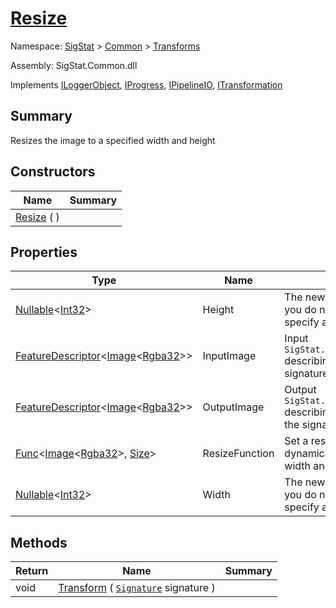 # [Resize](./Resize.md)

Namespace: [SigStat]() > [Common](./../README.md) > [Transforms](./README.md)

Assembly: SigStat.Common.dll

Implements [ILoggerObject](./../ILoggerObject.md), [IProgress](./../Helpers/IProgress.md), [IPipelineIO](./../Pipeline/IPipelineIO.md), [ITransformation](./../ITransformation.md)

## Summary
Resizes the image to a specified width and height

## Constructors

| Name | Summary | 
| --- | --- | 
| [Resize](./../../../ctor/Resize-100663716.md) (  ) |  | 


## Properties

| Type | Name | Summary | 
| --- | --- | --- | 
| [Nullable](https://docs.microsoft.com/en-us/dotnet/api/System.Nullable-1)\<[Int32](https://docs.microsoft.com/en-us/dotnet/api/System.Int32)> | Height | The new height. Leave it as null, if you do not want to explicitly specify a given height | 
| [FeatureDescriptor](./../FeatureDescriptor-1.md)\<[Image](./Resize.md)\<[Rgba32](./Resize.md)>> | InputImage | Input `SigStat.Common.FeatureDescriptor` describing the image of the signature | 
| [FeatureDescriptor](./../FeatureDescriptor-1.md)\<[Image](./Resize.md)\<[Rgba32](./Resize.md)>> | OutputImage | Output `SigStat.Common.FeatureDescriptor` describing the resized image of the signature | 
| [Func](https://docs.microsoft.com/en-us/dotnet/api/System.Func-2)\<[Image](./Resize.md)\<[Rgba32](./Resize.md)>, [Size](./Resize.md)> | ResizeFunction | Set a resize function if you want to dynamically calculate the new width and height of the image | 
| [Nullable](https://docs.microsoft.com/en-us/dotnet/api/System.Nullable-1)\<[Int32](https://docs.microsoft.com/en-us/dotnet/api/System.Int32)> | Width | The new width. Leave it as null, if you do not want to explicitly specify a given width | 


## Methods

| Return | Name | Summary | 
| --- | --- | --- | 
| void | [Transform](./Methods/Resize-100663714.md) ( [`Signature`](./../Signature.md) signature ) |  | 


